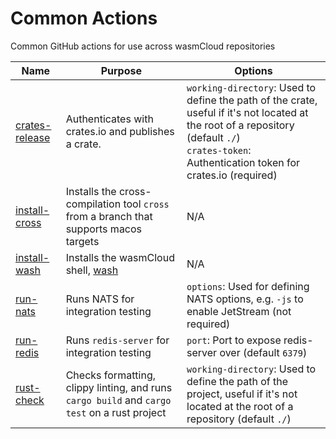 # Common Actions
Common GitHub actions for use across wasmCloud repositories

| Name | Purpose | Options |
|---|---|---|
| [crates-release](./crates-release) | Authenticates with crates.io and publishes a crate. | `working-directory`: Used to define the path of the crate, useful if it's not located at the root of a repository (default `./`)<br>`crates-token`: Authentication token for crates.io (required)|
| [install-cross](./install-cross) | Installs the cross-compilation tool `cross` from a branch that supports macos targets | N/A |
| [install-wash](./install-wash) | Installs the wasmCloud shell, [wash](https://github.com/wasmcloud/wash) | N/A |
| [run-nats](./run-nats) | Runs NATS for integration testing | `options`: Used for defining NATS options, e.g. `-js` to enable JetStream (not required) |
| [run-redis](./run-redis) | Runs `redis-server` for integration testing | `port`: Port to expose redis-server over (default `6379`) |
| [rust-check](./rust-check) | Checks formatting, clippy linting, and runs `cargo build` and `cargo test` on a rust project |  `working-directory`: Used to define the path of the project, useful if it's not located at the root of a repository (default `./`)|